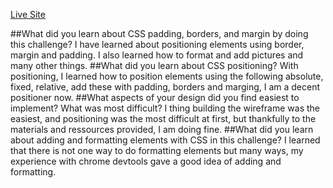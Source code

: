 [Live Site](http://monsieurdev.github.io/)

##What did you learn about CSS padding, borders, and margin by doing this challenge?
I have learned about positioning elements using border, margin and padding. I also learned how to format and add pictures and many other things.
##What did you learn about CSS positioning?
With positioning, I learned how to position elements using the following absolute, fixed, relative, add these with padding, borders and marging, I am a decent positioner now.
##What aspects of your design did you find easiest to implement? What was most difficult?
I thing building the wireframe was the easiest, and positioning was the most difficult at first, but thankfully to the materials and ressources provided, I am doing fine.
##What did you learn about adding and formatting elements with CSS in this challenge?
I learned that there is not one way to do formatting elements but many ways, my experience with chrome devtools gave a good idea of adding and formatting.